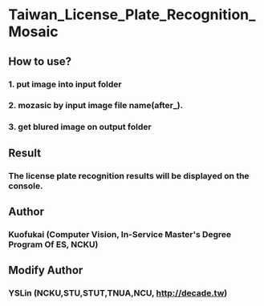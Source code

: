 # Taiwan_License_Plate_Recognition_Mosaic

## How to use?
### 1. put image into input folder
### 2. mozasic by input image file name(after_).
### 3. get blured image on output folder

## Result
### The license plate recognition results will be displayed on the console.

## Author
### Kuofukai (Computer Vision, In-Service Master's Degree Program Of ES, NCKU)
## Modify Author
### YSLin (NCKU,STU,STUT,TNUA,NCU, http://decade.tw)
